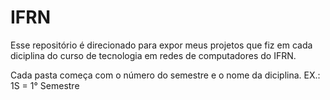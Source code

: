 # IFRN
Esse repositório é direcionado para expor meus projetos que fiz em cada diciplina do curso de tecnologia em redes de computadores do IFRN.

Cada pasta começa com o número do semestre e o nome da diciplina.
  EX.: 1S = 1° Semestre

